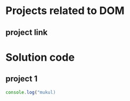 # Projects related to DOM

## project link
<!-- [Click here](https://stackblitz.
com/edit/dom-project-chaiaurcode?
file=index.html) -->

# Solution code

## project 1

```javascript
console.log("mukul)

``````



